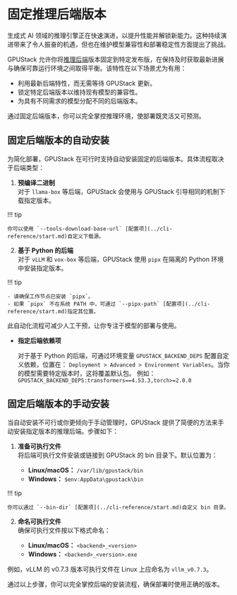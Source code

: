 # 固定推理后端版本

生成式 AI 领域的推理引擎正在快速演进，以提升性能并解锁新能力。这种持续演进带来了令人振奋的机遇，但也在维护模型兼容性和部署稳定性方面提出了挑战。

GPUStack 允许你将[推理后端](inference-backends.md)版本固定到特定发布版，在保持及时获取最新进展与确保可靠运行环境之间取得平衡。该特性在以下场景尤为有用：

- 利用最新后端特性，而无需等待 GPUStack 更新。
- 锁定特定后端版本以维持现有模型的兼容性。
- 为具有不同需求的模型分配不同的后端版本。

通过固定后端版本，你可以完全掌控推理环境，使部署既灵活又可预测。

## 固定后端版本的自动安装

为简化部署，GPUStack 在可行时支持自动安装固定的后端版本。具体流程取决于后端类型：

1. **预编译二进制**  
   对于 `llama-box` 等后端，GPUStack 会使用与 GPUStack 引导相同的机制下载指定版本。

!!! tip

    你可以使用 `--tools-download-base-url` [配置项](../cli-reference/start.md)自定义下载源。

2. **基于 Python 的后端**  
   对于 `vLLM` 和 `vox-box` 等后端，GPUStack 使用 `pipx` 在隔离的 Python 环境中安装指定版本。

!!! tip

    - 请确保工作节点已安装 `pipx`。
    - 如果 `pipx` 不在系统 PATH 中，可通过 `--pipx-path` [配置项](../cli-reference/start.md)指定其位置。

此自动化流程可减少人工干预，让你专注于模型的部署与使用。

- **指定后端依赖项**

    对于基于 Python 的后端，可通过环境变量 `GPUSTACK_BACKEND_DEPS` 配置自定义依赖，位置在：
    `Deployment > Advanced > Environment Variables`。当你的模型需要特定版本时，这将覆盖默认包。
    例如：
    `GPUSTACK_BACKEND_DEPS:transformers==4.53.3,torch>=2.0.0`

## 固定后端版本的手动安装

当自动安装不可行或你更倾向于手动管理时，GPUStack 提供了简便的方法来手动安装指定版本的推理后端。步骤如下：

1. **准备可执行文件**  
   将后端可执行文件安装或链接到 GPUStack 的 bin 目录下。默认位置为：

   - **Linux/macOS：** `/var/lib/gpustack/bin`
   - **Windows：** `$env:AppData\gpustack\bin`

!!! tip

    你可以通过 `--bin-dir` [配置项](../cli-reference/start.md)自定义 bin 目录。

2. **命名可执行文件**  
   确保可执行文件按以下格式命名：

   - **Linux/macOS：** `<backend>_<version>`
   - **Windows：** `<backend>_<version>.exe`

例如，vLLM 的 v0.7.3 版本可执行文件在 Linux 上应命名为 `vllm_v0.7.3`。

通过以上步骤，你可以完全掌控后端的安装流程，确保部署时使用正确的版本。